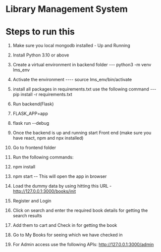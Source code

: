 # Library Management System

# Steps to run this
1. Make sure you local mongodb installed - Up and Running

2. Install Python 3.10 or above

3. Create a virtual environment in backend folder --- python3 -m venv lms_env

4. Activate the environment ---- source lms_env/bin/activate

5. install all packages in requirements.txt use the following command --- pip install -r requirements.txt

6. Run backend(Flask)

7. FLASK_APP=app

8. flask run --debug

9. Once the backend is up and running start Front end (make sure you have react, npm and npx installed)

10. Go to frontend folder

11. Run the following commands:

12. npm install

13. npm start -- This will open the app in browser

14. Load the dummy data by using hitting this URL - http://127.0.0.1:3000/books/init

15. Register and Login

16. Click on search and enter the required book details for getting the search results

17. Add them to cart and Check in for getting the book

18. Go to My Books for seeing which we have checked in

19. For Admin access use the following APIs: http://127.0.0.1:3000/admin
